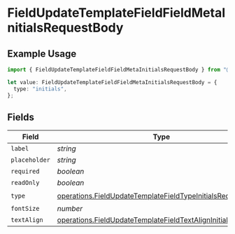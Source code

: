 # FieldUpdateTemplateFieldFieldMetaInitialsRequestBody

## Example Usage

```typescript
import { FieldUpdateTemplateFieldFieldMetaInitialsRequestBody } from "@documenso/sdk-typescript/models/operations";

let value: FieldUpdateTemplateFieldFieldMetaInitialsRequestBody = {
  type: "initials",
};
```

## Fields

| Field                                                                                                                                      | Type                                                                                                                                       | Required                                                                                                                                   | Description                                                                                                                                |
| ------------------------------------------------------------------------------------------------------------------------------------------ | ------------------------------------------------------------------------------------------------------------------------------------------ | ------------------------------------------------------------------------------------------------------------------------------------------ | ------------------------------------------------------------------------------------------------------------------------------------------ |
| `label`                                                                                                                                    | *string*                                                                                                                                   | :heavy_minus_sign:                                                                                                                         | N/A                                                                                                                                        |
| `placeholder`                                                                                                                              | *string*                                                                                                                                   | :heavy_minus_sign:                                                                                                                         | N/A                                                                                                                                        |
| `required`                                                                                                                                 | *boolean*                                                                                                                                  | :heavy_minus_sign:                                                                                                                         | N/A                                                                                                                                        |
| `readOnly`                                                                                                                                 | *boolean*                                                                                                                                  | :heavy_minus_sign:                                                                                                                         | N/A                                                                                                                                        |
| `type`                                                                                                                                     | [operations.FieldUpdateTemplateFieldTypeInitialsRequestBody2](../../models/operations/fieldupdatetemplatefieldtypeinitialsrequestbody2.md) | :heavy_check_mark:                                                                                                                         | N/A                                                                                                                                        |
| `fontSize`                                                                                                                                 | *number*                                                                                                                                   | :heavy_minus_sign:                                                                                                                         | N/A                                                                                                                                        |
| `textAlign`                                                                                                                                | [operations.FieldUpdateTemplateFieldTextAlignInitials](../../models/operations/fieldupdatetemplatefieldtextaligninitials.md)               | :heavy_minus_sign:                                                                                                                         | N/A                                                                                                                                        |
